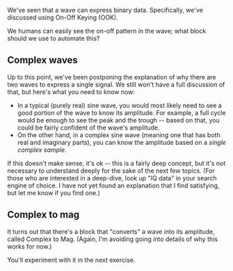 We've seen that a wave can express binary data. Specifically, we've discussed using On-Off Keying (OOK). 

We humans can easily see the on-off pattern in the wave; what block should we use to automate this?

## Complex waves

Up to this point, we've been postponing the explanation of why there are two waves to express a single signal. We still won't have a full discussion of that, but here's what you need to know now:

- In a typical (purely real) sine wave, you would most likely need to see a good portion of the wave to know its amplitude. For example, a full cycle would be enough to see the peak and the trough -- based on that, you could be fairly confident of the wave's amplitude.
- On the other hand, in a complex sine wave (meaning one that has both real and imaginary parts), you can know the amplitude based on a _single complex sample_.

If this doesn't make sense, it's ok -- this is a fairly deep concept, but it's not necessary to understand deeply for the sake of the next few topics. (For those who are interested in a deep-dive, look up "IQ data" in your search engine of choice. I have not yet found an explanation that I find satisfying, but let me know if you find one.)

## Complex to mag 

It turns out that there's a block that "converts" a wave into its amplitude, called Complex to Mag. (Again, I'm avoiding going into details of why this works for now.)

You'll experiment with it in the next exercise. 